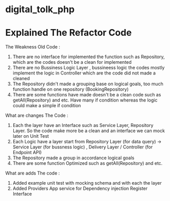 # digital_tolk_php

Explained The Refactor Code
=================
The Weakness Old Code : 
1. There are no interface for implemented the function such as Repository, which are the codes doesn't be a clean for implemented
2. There are no Bussiness Logic Layer , bussineess logic the codes mostly implement the logic in Controller which are the code did not made a cleaned
3. The Repository didn't made a grouping base on logical goals, too much function handle on one repository (BookingRepository)
4. There are some functions have made doesn't be a clean code such as getAll(Repository) and etc. Have many if condition whereas the logic could make a simple if condition

What are changes The Code : 
1. Each the layer have an Interface such as Service Layer, Repository Layer. So the code make more be a clean and an interface we can mock later on Unit Test
2. Each Logic have a layer start from Repository Layer (for data query) -> Service Layer (for bussness logic) , Delivery Layer / Controller (for Endpoint API)
3. The Repository made a group in accordance logical goals
4. There are some function Optimized such as getAll(Repository) and etc.

What are adds The code : 
1. Added example unit test with mocking schema and with each the layer
2. Added Providers App service for Dependency injection Register Interface

